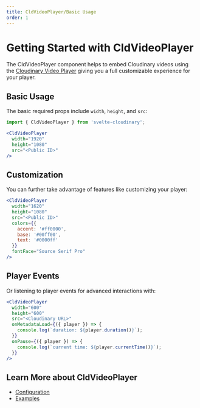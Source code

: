 ```yaml
---
title: CldVideoPlayer/Basic Usage
order: 1
---
```


<script>
    import Callout from '$lib/components/Callout.svelte'
    import Video from '$lib/components/Video.svelte'
    import { CldVideoPlayer } from 'svelte-cloudinary'

</script>
# Getting Started with CldVideoPlayer

The CldVideoPlayer component helps to embed Cloudinary videos using the [Cloudinary Video Player](https://cloudinary.com/documentation/cloudinary_video_player) giving you a full customizable experience for your player.

## Basic Usage

The basic required props include `width`, `height`, and `src`:

```jsx
import { CldVideoPlayer } from 'svelte-cloudinary';

<CldVideoPlayer
  width="1920"
  height="1080"
  src="<Public ID>"
/>
```
<div class="not-prose">
<CldVideoPlayer
  width="1620"
  height="1080"
  src={`videos/mountain-stars`}
/>
</div>

## Customization

You can further take advantage of features like customizing your player:

```jsx
<CldVideoPlayer
  width="1620"
  height="1080"
  src="<Public ID>"
  colors={{
    accent: '#ff0000',
    base: '#00ff00',
    text: '#0000ff'
  }}
  fontFace="Source Serif Pro"
/>
```

<div class="not-prose">
<CldVideoPlayer
  width="1620"
  height="1080"
  src={`videos/mountain-stars`}
  colors={{
    accent: '#ff0000',
    base: '#00ff00',
    text: '#0000ff'
  }}
  fontFace="Source Serif Pro"
/>
</div>

## Player Events

Or listening to player events for advanced interactions with:

```jsx
<CldVideoPlayer
  width="600"
  height="600"
  src="<Cloudinary URL>"
  onMetadataLoad={({ player }) => {
    console.log(`duration: ${player.duration()}`);
  }}
  onPause={({ player }) => {
    console.log(`current time: ${player.currentTime()}`);
  }}
/>
```


## Learn More about CldVideoPlayer
* [Configuration](/cldvideoplayer/configuration)
* [Examples](/cldvideoplayer/examples)
